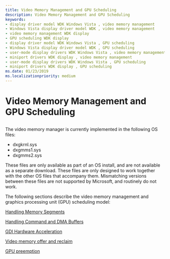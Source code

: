 ```yaml
---
title: Video Memory Management and GPU Scheduling
description: Video Memory Management and GPU Scheduling
keywords:
- display driver model WDK Windows Vista , video memory management
- Windows Vista display driver model WDK , video memory management
- video memory management WDK display
- GPU scheduling WDK display
- display driver model WDK Windows Vista , GPU scheduling
- Windows Vista display driver model WDK , GPU scheduling
- user-mode display drivers WDK Windows Vista , video memory management
- miniport drivers WDK display , video memory management
- user-mode display drivers WDK Windows Vista , GPU scheduling
- miniport drivers WDK display , GPU scheduling
ms.date: 01/23/2019
ms.localizationpriority: medium
---
```


# Video Memory Management and GPU Scheduling


## <span id="ddk_video_memory_management_and_gpu_scheduling_gg"></span><span id="DDK_VIDEO_MEMORY_MANAGEMENT_AND_GPU_SCHEDULING_GG"></span>

The video memory manager is currently implemented in the following OS files: 

* dxgkrnl.sys
* dxgmms1.sys
* dxgmms2.sys

These files are only available as part of an OS install, and are not available as a separate download. These files are only designed to work together with the other OS files that accompany them. Mismatching versions between these files are not supported by Microsoft, and routinely do not work.

The following sections describe the video memory management and graphics processing unit (GPU) scheduling model:

[Handling Memory Segments](handling-memory-segments.md)

[Handling Command and DMA Buffers](handling-command-and-dma-buffers.md)

[GDI Hardware Acceleration](gdi-hardware-acceleration.md)

[Video memory offer and reclaim](video-memory-offer-and-reclaim.md)

[GPU preemption](gpu-preemption.md)

 

 





